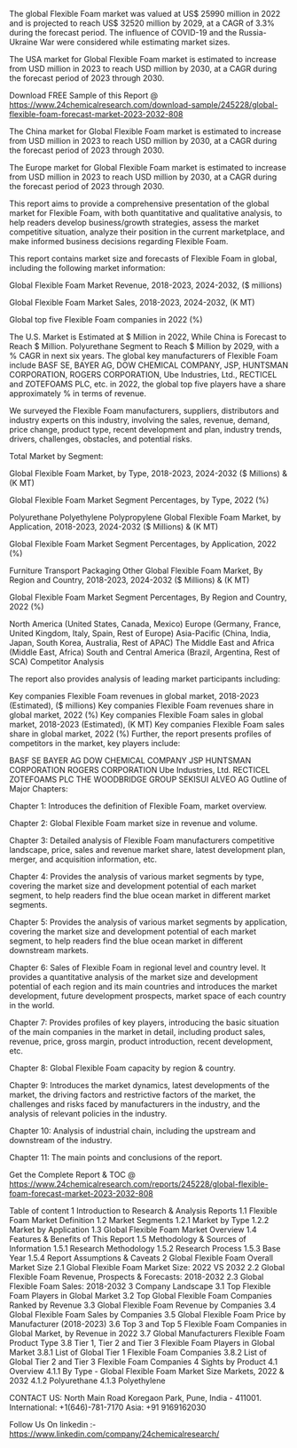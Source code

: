 The global Flexible Foam market was valued at US$ 25990 million in 2022 and is projected to reach US$ 32520 million by 2029, at a CAGR of 3.3% during the forecast period. The influence of COVID-19 and the Russia-Ukraine War were considered while estimating market sizes.

The USA market for Global Flexible Foam market is estimated to increase from USD million in 2023 to reach USD million by 2030, at a CAGR during the forecast period of 2023 through 2030.

Download FREE Sample of this Report @ https://www.24chemicalresearch.com/download-sample/245228/global-flexible-foam-forecast-market-2023-2032-808

The China market for Global Flexible Foam market is estimated to increase from USD million in 2023 to reach USD million by 2030, at a CAGR during the forecast period of 2023 through 2030.

The Europe market for Global Flexible Foam market is estimated to increase from USD million in 2023 to reach USD million by 2030, at a CAGR during the forecast period of 2023 through 2030.

This report aims to provide a comprehensive presentation of the global market for Flexible Foam, with both quantitative and qualitative analysis, to help readers develop business/growth strategies, assess the market competitive situation, analyze their position in the current marketplace, and make informed business decisions regarding Flexible Foam.

This report contains market size and forecasts of Flexible Foam in global, including the following market information:

Global Flexible Foam Market Revenue, 2018-2023, 2024-2032, ($ millions)

Global Flexible Foam Market Sales, 2018-2023, 2024-2032, (K MT)

Global top five Flexible Foam companies in 2022 (%)

The U.S. Market is Estimated at $ Million in 2022, While China is Forecast to Reach $ Million.
Polyurethane Segment to Reach $ Million by 2029, with a % CAGR in next six years.
The global key manufacturers of Flexible Foam include BASF SE, BAYER AG, DOW CHEMICAL COMPANY, JSP, HUNTSMAN CORPORATION, ROGERS CORPORATION, Ube Industries, Ltd., RECTICEL and ZOTEFOAMS PLC, etc. in 2022, the global top five players have a share approximately % in terms of revenue.

We surveyed the Flexible Foam manufacturers, suppliers, distributors and industry experts on this industry, involving the sales, revenue, demand, price change, product type, recent development and plan, industry trends, drivers, challenges, obstacles, and potential risks.

Total Market by Segment:

Global Flexible Foam Market, by Type, 2018-2023, 2024-2032 ($ Millions) & (K MT)

Global Flexible Foam Market Segment Percentages, by Type, 2022 (%)

Polyurethane
Polyethylene
Polypropylene
Global Flexible Foam Market, by Application, 2018-2023, 2024-2032 ($ Millions) & (K MT)

Global Flexible Foam Market Segment Percentages, by Application, 2022 (%)

Furniture
Transport
Packaging
Other
Global Flexible Foam Market, By Region and Country, 2018-2023, 2024-2032 ($ Millions) & (K MT)

Global Flexible Foam Market Segment Percentages, By Region and Country, 2022 (%)

North America (United States, Canada, Mexico)
Europe (Germany, France, United Kingdom, Italy, Spain, Rest of Europe)
Asia-Pacific (China, India, Japan, South Korea, Australia, Rest of APAC)
The Middle East and Africa (Middle East, Africa)
South and Central America (Brazil, Argentina, Rest of SCA)
Competitor Analysis

The report also provides analysis of leading market participants including:

Key companies Flexible Foam revenues in global market, 2018-2023 (Estimated), ($ millions)
Key companies Flexible Foam revenues share in global market, 2022 (%)
Key companies Flexible Foam sales in global market, 2018-2023 (Estimated), (K MT)
Key companies Flexible Foam sales share in global market, 2022 (%)
Further, the report presents profiles of competitors in the market, key players include:

BASF SE
BAYER AG
DOW CHEMICAL COMPANY
JSP
HUNTSMAN CORPORATION
ROGERS CORPORATION
Ube Industries, Ltd.
RECTICEL
ZOTEFOAMS PLC
THE WOODBRIDGE GROUP
SEKISUI ALVEO AG
Outline of Major Chapters:

Chapter 1: Introduces the definition of Flexible Foam, market overview.

Chapter 2: Global Flexible Foam market size in revenue and volume.

Chapter 3: Detailed analysis of Flexible Foam manufacturers competitive landscape, price, sales and revenue market share, latest development plan, merger, and acquisition information, etc.

Chapter 4: Provides the analysis of various market segments by type, covering the market size and development potential of each market segment, to help readers find the blue ocean market in different market segments.

Chapter 5: Provides the analysis of various market segments by application, covering the market size and development potential of each market segment, to help readers find the blue ocean market in different downstream markets.

Chapter 6: Sales of Flexible Foam in regional level and country level. It provides a quantitative analysis of the market size and development potential of each region and its main countries and introduces the market development, future development prospects, market space of each country in the world.

Chapter 7: Provides profiles of key players, introducing the basic situation of the main companies in the market in detail, including product sales, revenue, price, gross margin, product introduction, recent development, etc.

Chapter 8: Global Flexible Foam capacity by region & country.

Chapter 9: Introduces the market dynamics, latest developments of the market, the driving factors and restrictive factors of the market, the challenges and risks faced by manufacturers in the industry, and the analysis of relevant policies in the industry.

Chapter 10: Analysis of industrial chain, including the upstream and downstream of the industry.

Chapter 11: The main points and conclusions of the report.

Get the Complete Report & TOC @ https://www.24chemicalresearch.com/reports/245228/global-flexible-foam-forecast-market-2023-2032-808

Table of content
1 Introduction to Research & Analysis Reports
1.1 Flexible Foam Market Definition
1.2 Market Segments
1.2.1 Market by Type
1.2.2 Market by Application
1.3 Global Flexible Foam Market Overview
1.4 Features & Benefits of This Report
1.5 Methodology & Sources of Information
1.5.1 Research Methodology
1.5.2 Research Process
1.5.3 Base Year
1.5.4 Report Assumptions & Caveats
2 Global Flexible Foam Overall Market Size
2.1 Global Flexible Foam Market Size: 2022 VS 2032
2.2 Global Flexible Foam Revenue, Prospects & Forecasts: 2018-2032
2.3 Global Flexible Foam Sales: 2018-2032
3 Company Landscape
3.1 Top Flexible Foam Players in Global Market
3.2 Top Global Flexible Foam Companies Ranked by Revenue
3.3 Global Flexible Foam Revenue by Companies
3.4 Global Flexible Foam Sales by Companies
3.5 Global Flexible Foam Price by Manufacturer (2018-2023)
3.6 Top 3 and Top 5 Flexible Foam Companies in Global Market, by Revenue in 2022
3.7 Global Manufacturers Flexible Foam Product Type
3.8 Tier 1, Tier 2 and Tier 3 Flexible Foam Players in Global Market
3.8.1 List of Global Tier 1 Flexible Foam Companies
3.8.2 List of Global Tier 2 and Tier 3 Flexible Foam Companies
4 Sights by Product
4.1 Overview
4.1.1 By Type - Global Flexible Foam Market Size Markets, 2022 & 2032
4.1.2 Polyurethane
4.1.3 Polyethylene

CONTACT US:
North Main Road Koregaon Park, Pune, India - 411001.
International: +1(646)-781-7170
Asia: +91 9169162030

Follow Us On linkedin :- https://www.linkedin.com/company/24chemicalresearch/
